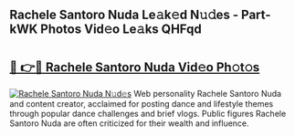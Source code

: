 ## Rachele Santoro Nuda Le𝚊k𝚎d N𝚞𝚍es - Part-kWK Photos Vid𝚎o Le𝚊ks QHFqd

# <h2><a href="http://fbev4cm.evod.top/?m=Rachele+Santoro+Nuda">🔗 👉🔴 Rachele Santoro Nuda Vid𝚎o Ph𝚘t𝚘s</a></h2>

[![Rachele Santoro Nuda N𝚞d𝚎s](https://i.imgur.com/8V9OHl7.gif)](http://fbev4cm.evod.top/?m=Rachele+Santoro+Nuda)
Web personality Rachele Santoro Nuda and content creator, acclaimed for posting dance and lifestyle themes through popular dance challenges and brief vlogs. Public figures Rachele Santoro Nuda are often criticized for their wealth and influence. 
